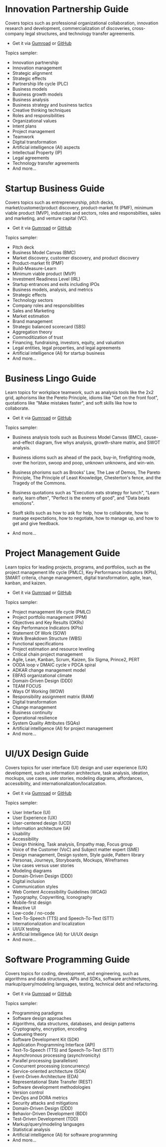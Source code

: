 # Innovation Partnership Guide

Covers topics such as professional organizational collaboration, innovation research and development, commercialization of discoveries, cross-company legal structures, and technology transfer agreements.

* Get it via [Gumroad](https://gumroad.com/l/innovation-partnership-guide) or [GitHub](https://github.com/sixarm/innovation-partnership-guide)

Topics sampler:

* Innovation partnership
* Innovation management
* Strategic alignment
* Strategic effects
* Partnership life cycle (PLC)
* Business models
* Business growth models
* Business analysis
* Business strategy and business tactics
* Creative thinking techniques
* Roles and responsibilities
* Organizational values
* Intent plans
* Project management
* Teamwork
* Digital transformation
* Artificial intelligence (AI) aspects
* Intellectual Property (IP)
* Legal agreements
* Technology transfer agreements
* And more…


# Startup Business Guide

Covers topics such as entrepreneurship, pitch decks, market/customer/product discovery, product-market fit (PMF), minimum viable product (MVP), industries and sectors, roles and responsbilties, sales and marketing, and venture capital (VC).

* Get it via [Gumroad](https://gumroad.com/l/startup-business-guide) or [GitHub](https://github.com/sixarm/startup-business-guide)

Topics sampler:

* Pitch deck
* Business Model Canvas (BMC)
* Market discovery, customer discovery, and product discovery
* Product-market fit (PMF)
* Build-Measure-Learn
* Minimum viable product (MVP)
* Investment Readiness Level (IRL)
* Startup entrances and exits including IPOs
* Business models, analysis, and metrics
* Strategic effects
* Technology sectors
* Company roles and responsibilities
* Sales and Marketing
* Market estimation
* Brand management
* Strategic balanced scorecard (SBS)
* Aggregation theory
* Commoditization of trust
* Financing, fundraising, investors, equity, and valuation
* Legal entities, legal properties, and legal agreements
* Artificial intelligence (AI) for startup business
* And more…


# Business Lingo Guide

Learn topics for workplace teamwork, such as analysis tools like the 2x2 grid, aphorisms like the Pereto Principle, idioms like "Get on the front foot", quotations like "Make mistakes faster", and soft skills like how to collaborate.

* Get it via [Gumroad](https://gumroad.com/l/business-lingo-guide) or [GitHub](https://github.com/sixarm/business-lingo-guide)

Topics sampler:

* Business analysis tools such as Business Model Canvas (BMC), cause-and-effect diagram, five whys analysis, growth-share matrix, and SWOT analysis.

* Business idioms such as ahead of the pack, buy-in, firefighting mode, over the horizon, swoop and poop, unknown unknowns, and win-win.

* Business phorisms such as Brooks' Law, The Law of Demos, The Pareto Principle, The Principle of Least Knowledge, Chesterton's fence, and the Tragedy of the Commons.

* Business quotations such as "Execution eats strategy for lunch", "Learn early, learn often", "Perfect is the enemy of good", and "Data beats emotions".

* Ssoft skills such as how to ask for help, how to collaborate, how to manage expectations, how to negotiate, how to manage up, and how to get and give feedback.

* And more…


# Project Management Guide

Learn topics for leading projects, programs, and portfolios, such as the project management life cycle (PMLC), Key Performance Indicators (KPIs), SMART criteria, change management, digital transformation, agile, lean, kanban, and kaizen.

* Get it via [Gumroad](https://gumroad.com/l/project-management-guide) or [GitHub](https://github.com/sixarm/project-management-guide)

Topics sampler:

* Project management life cycle (PMLC)
* Project portfolio management (PPM)
* Objectives and Key Results (OKRs)
* Key Performance Indicators (KPIs)
* Statement Of Work (SOW)
* Work Breakdown Structure (WBS)
* Functional specifications
* Project estimation and resource leveling
* Critical chain project management
* Agile, Lean, Kanban, Scrum, Kaizen, Six Sigma, Prince2, PERT
* OODA loop v DMAIC cycle v PDCA spiral
* ADKAR change management model
* EBFAS organizational climate
* Domain-Driven Design (DDD)
* TEAM FOCUS
* Ways Of Working (WOW)
* Responsibility assignment matrix (RAM)
* Digital transformation
* Change management
* Business continuity
* Operational resilience
* System Quality Attributes (SQAs)
* Artificial intelligence (AI) for project management
* And more…


# UI/UX Design Guide

Covers topics for user interface (UI) design and user experience (UX) development, such as information architecture, task analysis, ideation, mockups, use cases, user stories, modeling diagrams, affordances, accessibility, and internationalization/localization.

* Get it via [Gumroad](https://gumroad.com/l/ui-ux-design-guide) or [GitHub](https://github.com/sixarm/ui-ux-design-guide)

Topics sampler:

* User Interface (UI)
* User Experience (UX)
* User-centered design (UCD)
* Information architecture (IA)
* Usability
* Accessibility
* Design thinking, Task analysis, Empathy map, Focus group
* Voice of the Customer (VoC) and Subject matter expert (SME)
* Design management, Design system, Style guide, Pattern library
* Personas, Journeys, Storyboards, Mockups, Wireframes
* Use cases versus user stories
* Modeling diagrams
* Domain-Driven Design (DDD)
* Digital inclusion
* Communication styles
* Web Content Accessibility Guidelines (WCAG)
* Typography, Copywriting, Iconography
* Mobile-first design
* Reactive UI
* Low-code / no-code
* Text-To-Speech (TTS) and Speech-To-Text (STT)
* Internationalization and localization
* UI/UX testing
* Artificial Intelligence (AI) for UI/UX design
* And more…


# Software Programming Guide

Covers topics for coding, development, and engineering, such as algorithms and data structures, APIs and SDKs, software architectures, markup/query/modeling languages, testing, technical debt and refactoring.

* Get it via [Gumroad](https://gumroad.com/l/software-programming-guide) or [GitHub](https://github.com/sixarm/software-programming-guide)

Topics sampler:

* Programming paradigms
* Software design approaches
* Algorithms, data structures, databases, and design patterns
* Cryptography, encryption, encoding
* Queueing theory
* Software Development Kit (SDK)
* Application Programming Interface (API)
* Text-To-Speech (TTS) and Speech-To-Text (STT)
* Asynchronous processing (asynchronicity)
* Parallel processing (parallelism)
* Concurrent processing (concurrency)
* Service-oriented architecture (SOA)
* Event-Driven Architecture (EDA)
* Representational State Transfer (REST)
* Software development methodologies
* Version control
* DevOps and DORA metrics
* Security attacks and mitigations
* Domain-Driven Design (DDD)
* Behavior-Driven Development (BDD)
* Test-Driven Development (TDD)
* Markup/query/modeling languages
* Statistical analysis
* Artificial intelligence (AI) for software programming
* And more…
